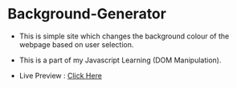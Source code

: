 # Background-Generator

* This is simple site which changes the background colour of the webpage based on user selection.

* This is a part of my Javascript Learning (DOM Manipulation).

* Live Preview : [Click Here](https://kiruthi-1312.github.io/Background-Generator/)
